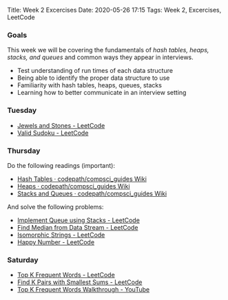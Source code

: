 Title: Week 2 Excercises
Date: 2020-05-26 17:15
Tags: Week 2, Excercises, LeetCode


### Goals

This week we will be covering the fundamentals of *hash tables, heaps, stacks, and queues* and common ways they appear in interviews.

- Test understanding of run times of each data structure
- Being able to identify the proper data structure to use
- Familiarity with hash tables, heaps, queues, stacks
- Learning how to better communicate in an interview setting



### Tuesday
* [Jewels and Stones - LeetCode](https://leetcode.com/problems/jewels-and-stones/description/)
* [Valid Sudoku - LeetCode](https://leetcode.com/problems/valid-sudoku/description/)




### Thursday

Do the following readings (important):

* [Hash Tables · codepath/compsci_guides Wiki](https://github.com/codepath/compsci_guides/wiki/Hash-Tables)
* [Heaps · codepath/compsci_guides Wiki](https://github.com/codepath/compsci_guides/wiki/Heaps)
* [Stacks and Queues · codepath/compsci_guides Wiki](https://github.com/codepath/compsci_guides/wiki/Stacks-and-Queues)

And solve the following problems:

* [Implement Queue using Stacks - LeetCode](https://leetcode.com/problems/implement-queue-using-stacks/description/)
* [Find Median from Data Stream - LeetCode](https://leetcode.com/problems/find-median-from-data-stream/description/)
* [Isomorphic Strings - LeetCode](https://leetcode.com/problems/isomorphic-strings/description/)
* [Happy Number - LeetCode](https://leetcode.com/problems/happy-number/description/)



### Saturday

* [Top K Frequent Words - LeetCode](https://leetcode.com/problems/top-k-frequent-words/description/)
* [Find K Pairs with Smallest Sums - LeetCode](https://leetcode.com/problems/find-k-pairs-with-smallest-sums/description/)
* [Top K Frequent Words Walkthrough - YouTube](https://www.youtube.com/playlist?list=PL7zKQzeqjecKERijhtFeWf7OYwt27mfKP)
